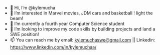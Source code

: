 - 👋 Hi, I’m @kylemucha
- 👀 I’m interested in Marvel movies, JDM cars and basketball ! light the beam!
- 🌱 I’m currently a fourth year Computer Science student
- 💞️ I’m looking to improve my code skills by building projects and land a SWE position!
- 📫 You can reach me by email: kylemuchaswe@gmail.com || Linkedin: https://www.linkedin.com/in/kylemuchaa/

<!---
kylemucha/kylemucha is a ✨ special ✨ repository because its `README.md` (this file) appears on your GitHub profile.
You can click the Preview link to take a look at your changes.
--->
